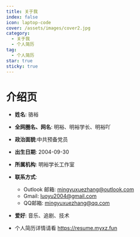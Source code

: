 ```yaml
---
title: 关于我
index: false
icon: laptop-code
cover: /assets/images/cover2.jpg
category:
  - 关于我
  - 个人简历
tag:
  - 个人简历
star: true
sticky: true
---
```


# 介绍页

- **姓名**: 骆裕

- **全网圈名、网名**: 明裕、明裕学长、明裕吖

- **政治面貌**:中共预备党员

- **出生日期**: 2004-09-30

- **所属机构**: 明裕学长工作室

- **联系方式**:

    - Outlook 邮箱: <mingyuxuezhang@outlook.com>
    - Gmail: <luoyu2004@gmail.com>
    - QQ邮箱: <mingyuxuezhang@qq.com>

- **爱好**: 音乐、追剧、技术

    

- 个人简历详情请看
    https://resume.myxz.fun

<Catalog />
